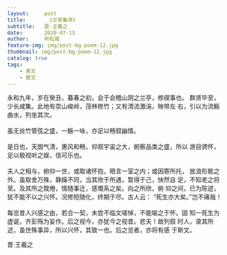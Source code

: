 ```yaml
---
layout:     post
title:       《兰亭集序》
subtitle:   晋·王羲之
date:       2020-07-13
author:     听松阁
feature-img: img/post-bg-poem-12.jpg
thumbnail: img/post-bg-poem-12.jpg
catalog: true
tags:
    - 美文
    - 散文
---
```


   永和九年，岁在癸丑，暮春之初，会于会稽山阴之兰亭，修禊事也。
群贤毕至，少长咸集。此地有崇山峻岭，茂林修竹；又有清流激湍，映带左
右，引以为流觞曲水，列坐其次。
<br><br>
     虽无丝竹管弦之盛，一觞一咏，亦足以畅叙幽情。
<br><br>
     是日也，天朗气清，惠风和畅，仰观宇宙之大，俯察品类之盛，所以
游目骋怀，足以极视听之娱，信可乐也。
<br><br>
     夫人之相与，俯仰一世，或取诸怀抱，晤言一室之内；或因寄所托，
放浪形骸之外。虽取舍万殊，静躁不同，当其欣于所遇，暂得于己，快然自
足，不知老之将至。及其所之既倦，情随事迁，感慨系之矣。向之所欣，俯
仰之间，已为陈迹，犹不能不以之兴怀。况修短随化，终期于尽。古人云：
“死生亦大矣。”岂不痛哉！
<br><br>
     每览昔人兴感之由，若合一契，未尝不临文嗟悼，不能喻之于怀。固
知一死生为虚诞，齐彭殇为妄作。后之视今，亦犹今之视昔。悲夫！故列叙
时人，录其所述，虽世殊事异，所以兴怀，其致一也。后之览者，亦将有感
于斯文。


晋·王羲之
